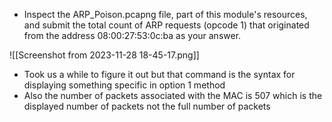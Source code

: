 - Inspect the ARP_Poison.pcapng file, part of this module's resources, and submit the total count of ARP requests (opcode 1) that originated from the address 08:00:27:53:0c:ba as your answer. 

![[Screenshot from 2023-11-28 18-45-17.png]]

- Took us a while to figure it out but that  command is the syntax for displaying something specific in option 1 method 
- Also the number of packets associated with the MAC is 507 which is the displayed number of packets not the full number of packets 